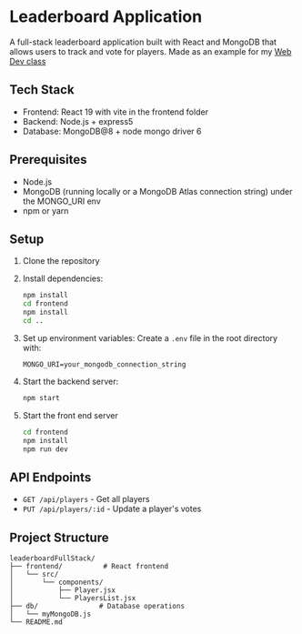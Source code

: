 # Leaderboard Application

A full-stack leaderboard application built with React and MongoDB that allows users to track and vote for players. Made as an example for my [Web Dev class](https://johnguerra.co/classes/webDevelopment_spring_2025/)

## Tech Stack

- Frontend: React 19 with vite in the frontend folder
- Backend: Node.js + express5
- Database: MongoDB@8 + node mongo driver 6

## Prerequisites

- Node.js
- MongoDB (running locally or a MongoDB Atlas connection string) under the MONGO_URI env
- npm or yarn

## Setup

1. Clone the repository
2. Install dependencies:
   ```bash
   npm install
   cd frontend
   npm install
   cd ..
   ```

3. Set up environment variables:
   Create a `.env` file in the root directory with:
   ```
   MONGO_URI=your_mongodb_connection_string
   ```

4. Start the backend server:
   ```bash
   npm start
   ```

5. Start the front end server
   ```bash
   cd frontend
   npm install
   npm run dev
   ```

## API Endpoints

- `GET /api/players` - Get all players
- `PUT /api/players/:id` - Update a player's votes

## Project Structure

```
leaderboardFullStack/
├── frontend/          # React frontend
│   └── src/
│       └── components/
│           ├── Player.jsx
│           └── PlayersList.jsx
├── db/               # Database operations
│   └── myMongoDB.js
└── README.md
```

